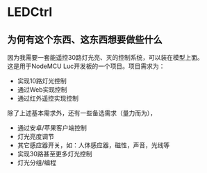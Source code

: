# LEDCtrl
## 为何有这个东西、这东西想要做些什么  
因为我需要一套能遥控30路灯光亮、灭的控制系统，可以装在模型上面。  
这是用于NodeMCU Luc开发板的一个项目。项目需求为：
* 实现10路灯光控制
* 通过Web实现控制
* 通过红外遥控实现控制

除了上述基本需求外，还有一些备选需求（量力而为），
* 通过安卓/苹果客户端控制
* 灯光亮度调节
* 其它感应器开关，如：人体感应器，磁性，声音，光线等
* 实现30路甚至更多灯光控制
* 灯光分组/编程

